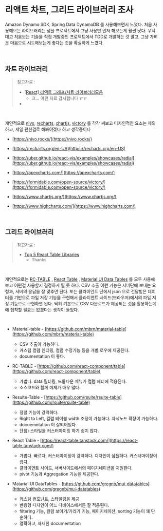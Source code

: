 # 리액트 차트, 그리드 라이브러리 조사

Amazon Dynamo SDK, Spring Data DynamoDB 를 사용해보면서 느꼈다. 처음 사용해보는 라이브러리는 샘플 프로젝트에서 그냥 사용만 먼저 해보는게 훨씬 낫다. 무턱대고 처음보는 기술을 직접 개발중인 프로젝트에서 TDD로 개발하는 것 말고, 그냥 가벼운 마음으로 시도해보는게 좋다는 것을 확실하게 느꼈다.<br>

<br>

## 차트 라이브러리 

>  참고자료 : 
>
> - [[React] 리액트 그래프/차트 라이브러리모음](https://velog.io/@eunjin/React-%EB%A6%AC%EC%95%A1%ED%8A%B8-%EA%B7%B8%EB%9E%98%ED%94%84%EC%B0%A8%ED%8A%B8-%EB%9D%BC%EC%9D%B4%EB%B8%8C%EB%9F%AC%EB%A6%AC-%EB%AA%A8%EC%9D%8C)<br>
>   - 크... 이런 자료 감사합니다 ㅠㅠ
> - 

<br>

개인적으로 [nivo](https://nivo.rocks/), [recharts](https://recharts.org/en-US), [chartjs](https://www.chartjs.org/),  [victory](https://formidable.com/open-source/victory/) 를 각각 써보고 디자인적인 요소는 제외하고, 제일 편한걸로 해봐야겠다 하고 생각중이다<br>

- [https://nivo.rocks/](https://nivo.rocks/)
- [https://recharts.org/en-US](https://recharts.org/en-US)

- [https://uber.github.io/react-vis/examples/showcases/radial](https://uber.github.io/react-vis/examples/showcases/radial)
- [https://apexcharts.com/](https://apexcharts.com/)

- [https://formidable.com/open-source/victory/](https://formidable.com/open-source/victory/)

- [https://www.chartjs.org/](https://www.chartjs.org/)

- [https://www.highcharts.com/](https://www.highcharts.com/)

<br>

## 그리드 라이브러리

> 참고자료 : 
>
> - [Top 5 React Table Libraries](https://blog.bitsrc.io/top-5-react-table-libraries-170505f75da7)
>   - Thanks

<br>

개인적으로는 [RC-TABLE](https://github.com/react-component/table) , [React Table](https://react-table.tanstack.com/) , [Material UI Data Tables](https://github.com/gregnb/mui-datatables) 를 모두 사용해보고 어떤걸 사용할지 결정하게 될 듯 하다. CSV 추출 이런 기능은 서버단에 보내는 요청과, 서버의 응답을 잘 맞추면 된다. 또는 클라이언트 단에서 json 으로 전달받은 데이터를 기반으로 파일 저장 기능을 구현해서 클라이언트 사이드(브라우저)에서의 파일 저장 기능으로 구현하면 된다. 딱히 기본으로 CSV 다운로드가 제공되는 것을 활용하는데에 집착할 필요는 없겠다는 생각이 들었다. <br>

<br>

- Material-table - [https://github.com/mbrn/material-table](https://github.com/mbrn/material-table)
  - CSV 추출이 가능하다.
  - 커스텀 컬럼 렌더링, 컬럼 수정기능 등을 개별 로우에 제공된다.
  - documentation 이 좋다.
- RC-TABLE - [https://github.com/react-component/table](https://github.com/react-component/table)
  - 가볍다. data 필터링, 드롭다운 메뉴가 컬럼 헤더에 적용된다.
  - 소스코드와 함께 예제가 매우 많다.
- Resuite-Table - [https://github.com/rsuite/rsuite-table](https://github.com/rsuite/rsuite-table)
  - 정렬 기능이 강력하다.
  - Right to Left, 컬럼 테이블 width 조정이 가능하다. 자식노드 확장이 가능하다.
  - docuemntation 이 잘되어있다.
  - 단점) 스타일을 커스터마이징 하기 쉽지 않다.
- React Table - [https://react-table.tanstack.com/](https://react-table.tanstack.com/)
  - 가볍다. 빠르다. 커스터마이징이 강력하다. 디자인이 심플하다. 커스터마이징이 쉽다. 
  - 클라이언트 사이드, 서버사이드에서의 페이지네이션을 지원한다.
  - pivot 기능과 Aggregation 기능을 제공한다.

- Matarial UI DataTables - [https://github.com/gregnb/mui-datatables](https://github.com/gregnb/mui-datatables)
  - 커스텀 컴포넌트, 스타일링을 제공
  - 반응형 디자인이 어느 디바이스에서든 잘 적용된다.
  - filtering 기능, 컬럼 보이기/가리기 기능, 페이지네이션,  sorting 기능이 꽤 단순하다.
  - 명확하고, 자세한 documentation

<br>